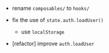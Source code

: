 - rename `composables/` to `hooks/`

- fix the use of `state.auth.loadUser()`

  - use `localStorage`

- [refactor] improve `auth.loadUser`
